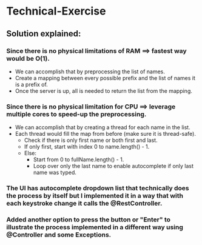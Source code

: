 # Technical-Exercise

## Solution explained:

### Since there is no physical limitations of RAM ==> fastest way would be O(1). 
- We can accomplish that by preprocessing the list of names.
- Create a mapping between every possible prefix and the list of names it is a prefix of.
- Once the server is up, all is needed to return the list from the mapping.

### Since there is no physical limitation for CPU ==> leverage multiple cores to speed-up the preprocessing. 
- We can accomplish that by creating a thread for each name in the list.
- Each thread would fill the map from before (make sure it is thread-safe).
  - Check if there is only first name or both first and last.
  - If only first, start with index 0 to name.length() - 1.
  - Else:
    - Start from 0 to fullName.length() - 1.
    - Loop over only the last name to enable autocomplete if only last name was typed.


### The UI has autocomplete dropdown list that technically does the process by itself but I implemented it in a way that with each keystroke change it calls the @RestController.
### Added another option to press the button or "Enter" to illustrate the process implemented in a different way using @Controller and some Exceptions.
